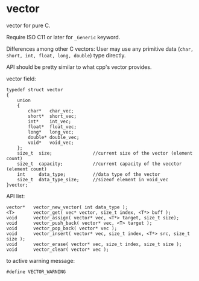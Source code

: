 # vector
vector for pure C.  

Require ISO C11 or later for ```_Generic``` keyword. 

Differences among other C vectors: User may use any primitive data (```char, short, int, float, long, double```) type directly. 

API should be pretty similar to what cpp's vector provides. 

vector field: 

```
typedef struct vector
{
    union
    {
        char*   char_vec;
        short*  short_vec;
        int*    int_vec;
        float*  float_vec;
        long*   long_vec;
        double* double_vec;
        void*   void_vec;
    };
    size_t  size;               //current size of the vector (element count)
    size_t  capacity;           //current capacity of the vecctor (element count)
    int     data_type;          //data type of the vector
    size_t  data_type_size;     //sizeof element in void_vec
}vector;
```

API list:

```
vector*   vector_new_vector( int data_type );
<T>       vector_get( vec* vector, size_t index, <T*> buff );
void      vector_assign( vector* vec, <T*> target, size_t size);
void      vector_push_back( vector* vec, <T> target );
void      vector_pop_back( vector* vec );
void      vector_insert( vector* vec, size_t index, <T*> src, size_t size );
void      vector_erase( vector* vec, size_t index, size_t size );
void      vector_clear( vector* vec );
```

to active warning message: 
```
#define VECTOR_WARNING
```
